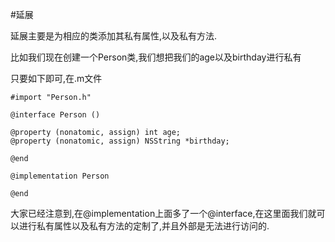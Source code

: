 #延展

延展主要是为相应的类添加其私有属性,以及私有方法.

比如我们现在创建一个Person类,我们想把我们的age以及birthday进行私有

只要如下即可,在.m文件

```objc
#import "Person.h"

@interface Person ()

@property (nonatomic, assign) int age;
@property (nonatomic, assign) NSString *birthday;

@end

@implementation Person

@end
```

大家已经注意到,在@implementation上面多了一个@interface,在这里面我们就可以进行私有属性以及私有方法的定制了,并且外部是无法进行访问的.